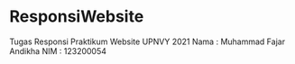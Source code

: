 # ResponsiWebsite
Tugas Responsi Praktikum Website UPNVY 2021
Nama : Muhammad Fajar Andikha
NIM : 123200054
